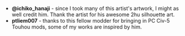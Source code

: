 - **@ichiko_hanaji** - since I took many of this artist's artwork, I might as well credit him. Thank the artist for his awesome 2hu silhouette art.
- **ptliem007** - thanks to this fellow modder for bringing in PC Civ-5 Touhou mods, some of my works are inspired by him.
